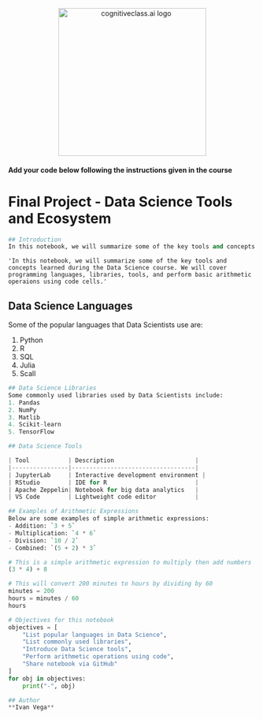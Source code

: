 <center>
    <img src="https://cf-courses-data.s3.us.cloud-object-storage.appdomain.cloud/IBMDeveloperSkillsNetwork-DS0105EN-SkillsNetwork/labs/Module2/images/SN_web_lightmode.png" width="300" alt="cognitiveclass.ai logo">
</center>


#### Add your code below following the instructions given in the course


# Final Project - Data Science Tools and Ecosystem



```python
## Introduction
In this notebook, we will summarize some of the key tools and concepts learned during the Data Science course. We will cover programming languages, libraries, tools, and perform basic arithmetic operaions using code cells.
```




    'In this notebook, we will summarize some of the key tools and concepts learned during the Data Science course. We will cover programming languages, libraries, tools, and perform basic arithmetic operaions using code cells.'



## Data Science Languages  
Some of the popular languages that Data Scientists use are:  
1. Python  
2. R  
3. SQL  
4. Julia  
5. Scall


```python
## Data Science Libraries  
Some commonly used libraries used by Data Scientists include:  
1. Pandas  
2. NumPy  
3. Matlib  
4. Scikit-learn  
5. TensorFlow
```


```python
## Data Science Tools  

| Tool           | Description                       |
|----------------|-----------------------------------|
| JupyterLab     | Interactive development environment |
| RStudio        | IDE for R                         |
| Apache Zeppelin| Notebook for big data analytics   |
| VS Code        | Lightweight code editor           |

```


```python
## Examples of Arithmetic Expressions  
Below are some examples of simple arithmetic expressions:  
- Addition: `3 + 5`  
- Multiplication: `4 * 6`  
- Division: `10 / 2`  
- Combined: `(5 + 2) * 3`
```


```python
# This is a simple arithmetic expression to multiply then add numbers
(3 * 4) + 8
```


```python
# This will convert 200 minutes to hours by dividing by 60
minutes = 200
hours = minutes / 60
hours
```


```python
# Objectives for this notebook
objectives = [
    "List popular languages in Data Science",
    "List commonly used libraries",
    "Introduce Data Science tools",
    "Perform arithmetic operations using code",
    "Share notebook via GitHub"
]
for obj in objectives:
    print("-", obj)
```


```python
## Author  
**Ivan Vega**
```
